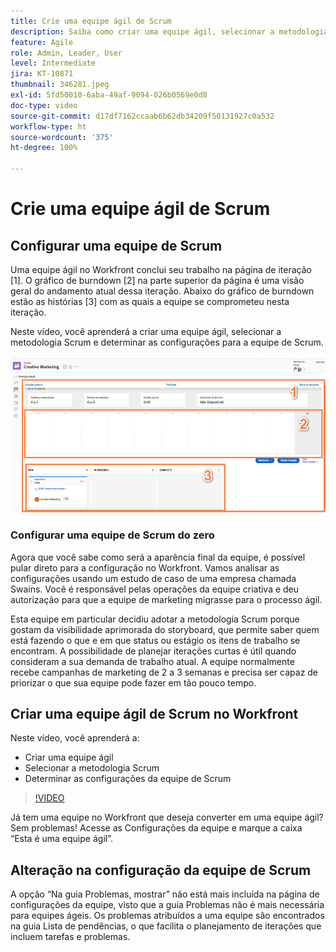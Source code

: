 ```yaml
---
title: Crie uma equipe ágil de Scrum
description: Saiba como criar uma equipe ágil, selecionar a metodologia Scrum e determinar as configurações para a equipe de Scrum.
feature: Agile
role: Admin, Leader, User
level: Intermediate
jira: KT-10871
thumbnail: 346281.jpeg
exl-id: 5fd50010-6aba-49af-9094-026b0569e0d8
doc-type: video
source-git-commit: d17df7162ccaab6b62db34209f50131927c0a532
workflow-type: ht
source-wordcount: '375'
ht-degree: 100%

---
```


# Crie uma equipe ágil de Scrum

## Configurar uma equipe de Scrum

Uma equipe ágil no Workfront conclui seu trabalho na página de iteração [1]. O gráfico de burndown [2] na parte superior da página é uma visão geral do andamento atual dessa iteração. Abaixo do gráfico de burndown estão as histórias [3] com as quais a equipe se comprometeu nesta iteração.

Neste vídeo, você aprenderá a criar uma equipe ágil, selecionar a metodologia Scrum e determinar as configurações para a equipe de Scrum.

![Página Equipes](assets/scrum-agile-team-page.png)

### Configurar uma equipe de Scrum do zero

Agora que você sabe como será a aparência final da equipe, é possível pular direto para a configuração no Workfront. Vamos analisar as configurações usando um estudo de caso de uma empresa chamada Swains. Você é responsável pelas operações da equipe criativa e deu autorização para que a equipe de marketing migrasse para o processo ágil.


Esta equipe em particular decidiu adotar a metodologia Scrum porque gostam da visibilidade aprimorada do storyboard, que permite saber quem está fazendo o que e em que status ou estágio os itens de trabalho se encontram. A possibilidade de planejar iterações curtas é útil quando consideram a sua demanda de trabalho atual. A equipe normalmente recebe campanhas de marketing de 2 a 3 semanas e precisa ser capaz de priorizar o que sua equipe pode fazer em tão pouco tempo.

## Criar uma equipe ágil de Scrum no Workfront

Neste vídeo, você aprenderá a:

- Criar uma equipe ágil
- Selecionar a metodologia Scrum
- Determinar as configurações da equipe de Scrum

>[!VIDEO](https://video.tv.adobe.com/v/3413894/?quality=12&learn=on&enablevpops&captions=por_br)

Já tem uma equipe no Workfront que deseja converter em uma equipe ágil? Sem problemas! Acesse as Configurações da equipe e marque a caixa “Esta é uma equipe ágil”.



## Alteração na configuração da equipe de Scrum

A opção “Na guia Problemas, mostrar” não está mais incluída na página de configurações da equipe, visto que a guia Problemas não é mais necessária para equipes ágeis. Os problemas atribuídos a uma equipe são encontrados na guia Lista de pendências, o que facilita o planejamento de iterações que incluem tarefas e problemas.
